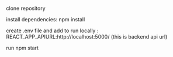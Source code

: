 clone repository

install dependencies: npm install

create .env file and add  to run locally : REACT_APP_APIURL:http://localhost:5000/ (this is backend api url)

run npm start
